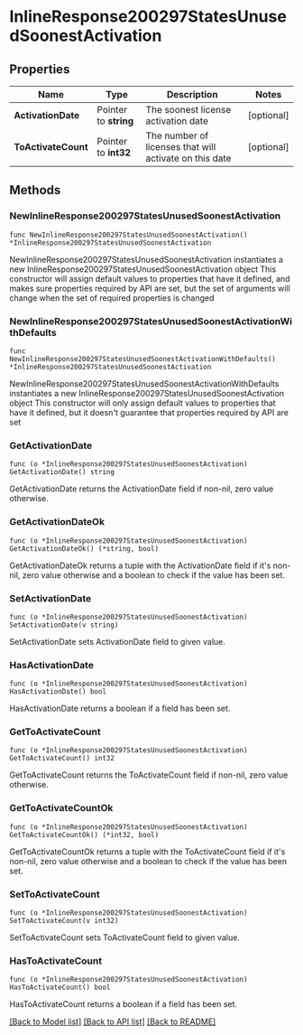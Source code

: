 # InlineResponse200297StatesUnusedSoonestActivation

## Properties

Name | Type | Description | Notes
------------ | ------------- | ------------- | -------------
**ActivationDate** | Pointer to **string** | The soonest license activation date | [optional] 
**ToActivateCount** | Pointer to **int32** | The number of licenses that will activate on this date | [optional] 

## Methods

### NewInlineResponse200297StatesUnusedSoonestActivation

`func NewInlineResponse200297StatesUnusedSoonestActivation() *InlineResponse200297StatesUnusedSoonestActivation`

NewInlineResponse200297StatesUnusedSoonestActivation instantiates a new InlineResponse200297StatesUnusedSoonestActivation object
This constructor will assign default values to properties that have it defined,
and makes sure properties required by API are set, but the set of arguments
will change when the set of required properties is changed

### NewInlineResponse200297StatesUnusedSoonestActivationWithDefaults

`func NewInlineResponse200297StatesUnusedSoonestActivationWithDefaults() *InlineResponse200297StatesUnusedSoonestActivation`

NewInlineResponse200297StatesUnusedSoonestActivationWithDefaults instantiates a new InlineResponse200297StatesUnusedSoonestActivation object
This constructor will only assign default values to properties that have it defined,
but it doesn't guarantee that properties required by API are set

### GetActivationDate

`func (o *InlineResponse200297StatesUnusedSoonestActivation) GetActivationDate() string`

GetActivationDate returns the ActivationDate field if non-nil, zero value otherwise.

### GetActivationDateOk

`func (o *InlineResponse200297StatesUnusedSoonestActivation) GetActivationDateOk() (*string, bool)`

GetActivationDateOk returns a tuple with the ActivationDate field if it's non-nil, zero value otherwise
and a boolean to check if the value has been set.

### SetActivationDate

`func (o *InlineResponse200297StatesUnusedSoonestActivation) SetActivationDate(v string)`

SetActivationDate sets ActivationDate field to given value.

### HasActivationDate

`func (o *InlineResponse200297StatesUnusedSoonestActivation) HasActivationDate() bool`

HasActivationDate returns a boolean if a field has been set.

### GetToActivateCount

`func (o *InlineResponse200297StatesUnusedSoonestActivation) GetToActivateCount() int32`

GetToActivateCount returns the ToActivateCount field if non-nil, zero value otherwise.

### GetToActivateCountOk

`func (o *InlineResponse200297StatesUnusedSoonestActivation) GetToActivateCountOk() (*int32, bool)`

GetToActivateCountOk returns a tuple with the ToActivateCount field if it's non-nil, zero value otherwise
and a boolean to check if the value has been set.

### SetToActivateCount

`func (o *InlineResponse200297StatesUnusedSoonestActivation) SetToActivateCount(v int32)`

SetToActivateCount sets ToActivateCount field to given value.

### HasToActivateCount

`func (o *InlineResponse200297StatesUnusedSoonestActivation) HasToActivateCount() bool`

HasToActivateCount returns a boolean if a field has been set.


[[Back to Model list]](../README.md#documentation-for-models) [[Back to API list]](../README.md#documentation-for-api-endpoints) [[Back to README]](../README.md)


